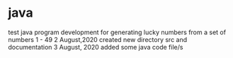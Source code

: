# java
test java program development for generating lucky numbers from a set of numbers 1 - 49
2 August,2020 created new directory src and documentation
3 August, 2020 added some java code file/s
